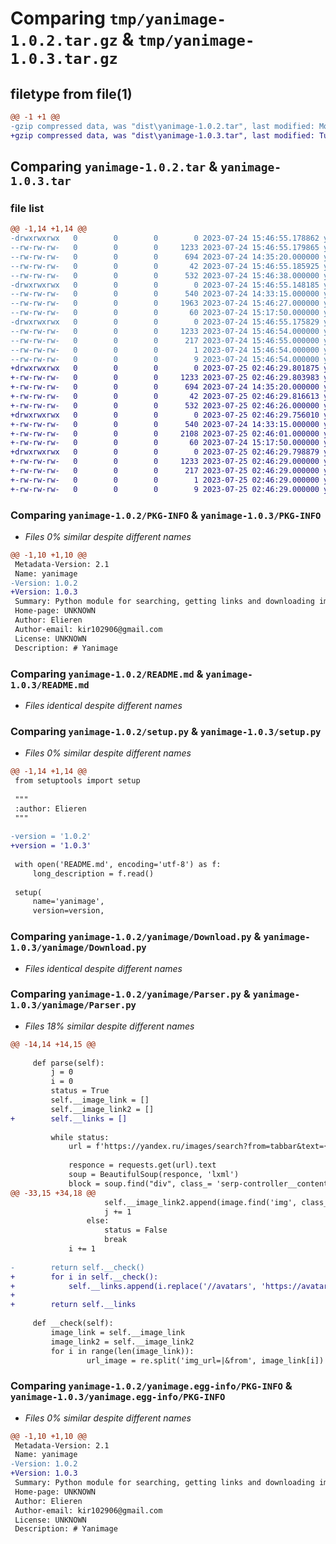 # Comparing `tmp/yanimage-1.0.2.tar.gz` & `tmp/yanimage-1.0.3.tar.gz`

## filetype from file(1)

```diff
@@ -1 +1 @@
-gzip compressed data, was "dist\yanimage-1.0.2.tar", last modified: Mon Jul 24 15:46:55 2023, max compression
+gzip compressed data, was "dist\yanimage-1.0.3.tar", last modified: Tue Jul 25 02:46:29 2023, max compression
```

## Comparing `yanimage-1.0.2.tar` & `yanimage-1.0.3.tar`

### file list

```diff
@@ -1,14 +1,14 @@
-drwxrwxrwx   0        0        0        0 2023-07-24 15:46:55.178862 yanimage-1.0.2/
--rw-rw-rw-   0        0        0     1233 2023-07-24 15:46:55.179865 yanimage-1.0.2/PKG-INFO
--rw-rw-rw-   0        0        0      694 2023-07-24 14:35:20.000000 yanimage-1.0.2/README.md
--rw-rw-rw-   0        0        0       42 2023-07-24 15:46:55.185925 yanimage-1.0.2/setup.cfg
--rw-rw-rw-   0        0        0      532 2023-07-24 15:46:38.000000 yanimage-1.0.2/setup.py
-drwxrwxrwx   0        0        0        0 2023-07-24 15:46:55.148185 yanimage-1.0.2/yanimage/
--rw-rw-rw-   0        0        0      540 2023-07-24 14:33:15.000000 yanimage-1.0.2/yanimage/Download.py
--rw-rw-rw-   0        0        0     1963 2023-07-24 15:46:27.000000 yanimage-1.0.2/yanimage/Parser.py
--rw-rw-rw-   0        0        0       60 2023-07-24 15:17:50.000000 yanimage-1.0.2/yanimage/__init__.py
-drwxrwxrwx   0        0        0        0 2023-07-24 15:46:55.175829 yanimage-1.0.2/yanimage.egg-info/
--rw-rw-rw-   0        0        0     1233 2023-07-24 15:46:54.000000 yanimage-1.0.2/yanimage.egg-info/PKG-INFO
--rw-rw-rw-   0        0        0      217 2023-07-24 15:46:55.000000 yanimage-1.0.2/yanimage.egg-info/SOURCES.txt
--rw-rw-rw-   0        0        0        1 2023-07-24 15:46:54.000000 yanimage-1.0.2/yanimage.egg-info/dependency_links.txt
--rw-rw-rw-   0        0        0        9 2023-07-24 15:46:54.000000 yanimage-1.0.2/yanimage.egg-info/top_level.txt
+drwxrwxrwx   0        0        0        0 2023-07-25 02:46:29.801875 yanimage-1.0.3/
+-rw-rw-rw-   0        0        0     1233 2023-07-25 02:46:29.803983 yanimage-1.0.3/PKG-INFO
+-rw-rw-rw-   0        0        0      694 2023-07-24 14:35:20.000000 yanimage-1.0.3/README.md
+-rw-rw-rw-   0        0        0       42 2023-07-25 02:46:29.816613 yanimage-1.0.3/setup.cfg
+-rw-rw-rw-   0        0        0      532 2023-07-25 02:46:26.000000 yanimage-1.0.3/setup.py
+drwxrwxrwx   0        0        0        0 2023-07-25 02:46:29.756010 yanimage-1.0.3/yanimage/
+-rw-rw-rw-   0        0        0      540 2023-07-24 14:33:15.000000 yanimage-1.0.3/yanimage/Download.py
+-rw-rw-rw-   0        0        0     2108 2023-07-25 02:46:01.000000 yanimage-1.0.3/yanimage/Parser.py
+-rw-rw-rw-   0        0        0       60 2023-07-24 15:17:50.000000 yanimage-1.0.3/yanimage/__init__.py
+drwxrwxrwx   0        0        0        0 2023-07-25 02:46:29.798879 yanimage-1.0.3/yanimage.egg-info/
+-rw-rw-rw-   0        0        0     1233 2023-07-25 02:46:29.000000 yanimage-1.0.3/yanimage.egg-info/PKG-INFO
+-rw-rw-rw-   0        0        0      217 2023-07-25 02:46:29.000000 yanimage-1.0.3/yanimage.egg-info/SOURCES.txt
+-rw-rw-rw-   0        0        0        1 2023-07-25 02:46:29.000000 yanimage-1.0.3/yanimage.egg-info/dependency_links.txt
+-rw-rw-rw-   0        0        0        9 2023-07-25 02:46:29.000000 yanimage-1.0.3/yanimage.egg-info/top_level.txt
```

### Comparing `yanimage-1.0.2/PKG-INFO` & `yanimage-1.0.3/PKG-INFO`

 * *Files 0% similar despite different names*

```diff
@@ -1,10 +1,10 @@
 Metadata-Version: 2.1
 Name: yanimage
-Version: 1.0.2
+Version: 1.0.3
 Summary: Python module for searching, getting links and downloading images from Yandex images
 Home-page: UNKNOWN
 Author: Elieren
 Author-email: kir102906@gmail.com
 License: UNKNOWN
 Description: # Yanimage
```

### Comparing `yanimage-1.0.2/README.md` & `yanimage-1.0.3/README.md`

 * *Files identical despite different names*

### Comparing `yanimage-1.0.2/setup.py` & `yanimage-1.0.3/setup.py`

 * *Files 0% similar despite different names*

```diff
@@ -1,14 +1,14 @@
 from setuptools import setup
 
 """
 :author: Elieren
 """
 
-version = '1.0.2'
+version = '1.0.3'
 
 with open('README.md', encoding='utf-8') as f:
     long_description = f.read()
 
 setup(
     name='yanimage',
     version=version,
```

### Comparing `yanimage-1.0.2/yanimage/Download.py` & `yanimage-1.0.3/yanimage/Download.py`

 * *Files identical despite different names*

### Comparing `yanimage-1.0.2/yanimage/Parser.py` & `yanimage-1.0.3/yanimage/Parser.py`

 * *Files 18% similar despite different names*

```diff
@@ -14,14 +14,15 @@
     
     def parse(self):
         j = 0
         i = 0
         status = True
         self.__image_link = []
         self.__image_link2 = []
+        self.__links = []
         
         while status:
             url = f'https://yandex.ru/images/search?from=tabbar&text={self.__search}&p={i}&isize=eq&iw={self.__iw}&ih={self.__ih}'
 
             responce = requests.get(url).text
             soup = BeautifulSoup(responce, 'lxml')
             block = soup.find("div", class_= 'serp-controller__content')
@@ -33,15 +34,18 @@
                     self.__image_link2.append(image.find('img', class_ = 'serp-item__thumb justifier__thumb').get('src'))
                     j += 1
                 else:
                     status = False
                     break
             i += 1
 
-        return self.__check()
+        for i in self.__check():
+            self.__links.append(i.replace('//avatars', 'https://avatars'))
+        
+        return self.__links
     
     def __check(self):
         image_link = self.__image_link
         image_link2 = self.__image_link2
         for i in range(len(image_link)):
                 url_image = re.split('img_url=|&from', image_link[i])
```

### Comparing `yanimage-1.0.2/yanimage.egg-info/PKG-INFO` & `yanimage-1.0.3/yanimage.egg-info/PKG-INFO`

 * *Files 0% similar despite different names*

```diff
@@ -1,10 +1,10 @@
 Metadata-Version: 2.1
 Name: yanimage
-Version: 1.0.2
+Version: 1.0.3
 Summary: Python module for searching, getting links and downloading images from Yandex images
 Home-page: UNKNOWN
 Author: Elieren
 Author-email: kir102906@gmail.com
 License: UNKNOWN
 Description: # Yanimage
```

